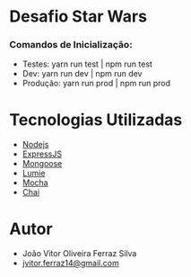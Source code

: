 # Desafio Star Wars

### Comandos de Inicialização:
  - Testes: yarn run test | npm run test
  - Dev: yarn run dev | npm run dev
  - Produção: yarn run prod | npm run prod

# Tecnologias Utilizadas
  - [Nodejs](https://nodejs.org/)
  - [ExpressJS](https://expressjs.com/)
  - [Mongoose](https://mongoosejs.com/)
  - [Lumie](https://github.com/Alex-Levacher/Lumie)
  - [Mocha](https://mochajs.org/)
  - [Chai](https://www.chaijs.com/)

# Autor
  * João Vitor Oliveira Ferraz Silva
  * jvitor.ferraz14@gmail.com